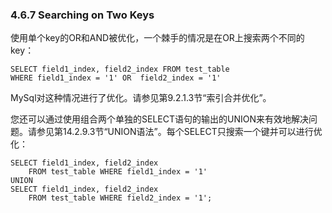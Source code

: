 ### 4.6.7 Searching on Two Keys

使用单个key的OR和AND被优化，一个棘手的情况是在OR上搜索两个不同的key：

```
SELECT field1_index, field2_index FROM test_table
WHERE field1_index = '1' OR  field2_index = '1'
```

MySql对这种情况进行了优化。请参见第9.2.1.3节“索引合并优化”。

您还可以通过使用组合两个单独的SELECT语句的输出的UNION来有效地解决问题。请参见第14.2.9.3节“UNION语法”。每个SELECT只搜索一个键并可以进行优化：

```
SELECT field1_index, field2_index
    FROM test_table WHERE field1_index = '1'
UNION
SELECT field1_index, field2_index
    FROM test_table WHERE field2_index = '1';
```



